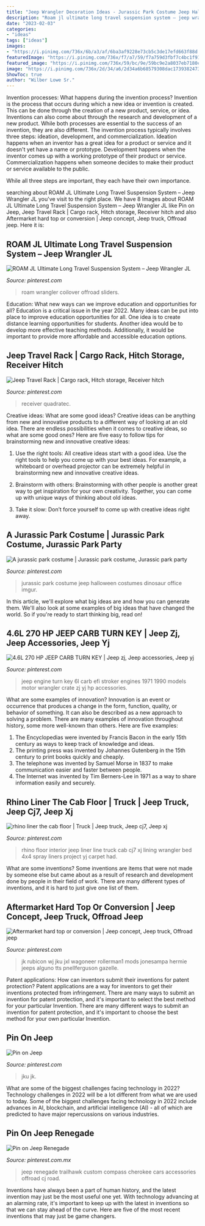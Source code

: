 ```yaml
---
title: "Jeep Wrangler Decoration Ideas - Jurassic Park Costume Jeep Halloween Costumes Dinosaur Office Imgur"
description: "Roam jl ultimate long travel suspension system – jeep wrangler jl"
date: "2023-02-03"
categories:
- "ideas"
tags: ["ideas"]
images:
- "https://i.pinimg.com/736x/6b/a3/af/6ba3af9228e73cb5c3de17efd663f88d.jpg"
featuredImage: "https://i.pinimg.com/736x/f7/a7/59/f7a759d3fbf7c4bc1f91f8f76ad86326.jpg"
featured_image: "https://i.pinimg.com/736x/59/bc/9e/59bc9e2a8037eb7180c8154b8b1e1252--jeep-cj-jeep-jeep.jpg?b=t"
image: "https://i.pinimg.com/736x/2d/34/a6/2d34a6b68579308dac1739382473a3b9.jpg"
ShowToc: true
author: "Wilber Lowe Sr."
---
```



Invention processes: What happens during the invention process?
Invention is the process that occurs during which a new idea or invention is created. This can be done through the creation of a new product, service, or idea. Inventions can also come about through the research and development of a new product. While both processes are essential to the success of an invention, they are also different. 
The invention process typically involves three steps: ideation, development, and commercialization. Ideation happens when an inventor has a great idea for a product or service and it doesn't yet have a name or prototype. Development happens when the inventor comes up with a working prototype of their product or service. Commercialization happens when someone decides to make their product or service available to the public. 

While all three steps are important, they each have their own importance.

	

		
searching about ROAM JL Ultimate Long Travel Suspension System – Jeep Wrangler JL you've visit to the right place. We have 8 Images about ROAM JL Ultimate Long Travel Suspension System – Jeep Wrangler JL like Pin on Jeep, Jeep Travel Rack | Cargo rack, Hitch storage, Receiver hitch and also Aftermarket hard top or conversion | Jeep concept, Jeep truck, Offroad jeep. Here it is:
		
    
## ROAM JL Ultimate Long Travel Suspension System – Jeep Wrangler JL

<img loading=lazy src="https://i.pinimg.com/736x/ec/bf/ec/ecbfec5e4b10bece287900457add98ad.jpg" onerror="this.onerror=null;this.src='https://tse2.mm.bing.net/th?id=OIP.AWW6lWr_fxBCCku255GzCQHaHa&amp;pid=15.1';" alt="ROAM JL Ultimate Long Travel Suspension System – Jeep Wrangler JL">

_Source: pinterest.com_

>roam wrangler coilover offroad sliders. 

	

Education: What new ways can we improve education and opportunities for all?
Education is a critical issue in the year 2022. Many ideas can be put into place to improve education opportunities for all. One idea is to create distance learning opportunities for students. Another idea would be to develop more effective teaching methods. Additionally, it would be important to provide more affordable and accessible education options.

    
## Jeep Travel Rack | Cargo Rack, Hitch Storage, Receiver Hitch

<img loading=lazy src="https://i.pinimg.com/736x/75/a5/53/75a553ff3445f5ee8b6c8d9195f37894.jpg" onerror="this.onerror=null;this.src='https://tse2.mm.bing.net/th?id=OIP.MRBFgwPeBznknd-4SSRS2QHaE8&amp;pid=15.1';" alt="Jeep Travel Rack | Cargo rack, Hitch storage, Receiver hitch">

_Source: pinterest.com_

>receiver quadratec. 

	

Creative ideas: What are some good ideas?
Creative ideas can be anything from new and innovative products to a different way of looking at an old idea. There are endless possibilities when it comes to creative ideas, so what are some good ones? Here are five easy to follow tips for brainstorming new and innovative creative ideas:
1) Use the right tools: All creative ideas start with a good idea. Use the right tools to help you come up with your best ideas. For example, a whiteboard or overhead projector can be extremely helpful in brainstorming new and innovative creative ideas.

2) Brainstorm with others: Brainstorming with other people is another great way to get inspiration for your own creativity. Together, you can come up with unique ways of thinking about old ideas.

3) Take it slow: Don’t force yourself to come up with creative ideas right away.

    
## A Jurassic Park Costume | Jurassic Park Costume, Jurassic Park Party

<img loading=lazy src="https://i.pinimg.com/736x/49/3a/59/493a59f829d96135409c22e8a69ae8e5.jpg" onerror="this.onerror=null;this.src='https://tse1.mm.bing.net/th?id=OIP.xpKrIFxG7T8IXZ6lnwPRCgHaJ3&amp;pid=15.1';" alt="A jurassic park costume | Jurassic park costume, Jurassic park party">

_Source: pinterest.com_

>jurassic park costume jeep halloween costumes dinosaur office imgur. 

	

In this article, we'll explore what big ideas are and how you can generate them. We'll also look at some examples of big ideas that have changed the world. So if you're ready to start thinking big, read on!

    
## 4.6L 270 HP JEEP CARB TURN KEY | Jeep Zj, Jeep Accessories, Jeep Yj

<img loading=lazy src="https://i.pinimg.com/736x/2b/76/3f/2b763f4b2e7f8da6adfe5f28691f8757.jpg" onerror="this.onerror=null;this.src='https://tse3.mm.bing.net/th?id=OIP.AvnFQelfmKfeJfDgV6srgAAAAA&amp;pid=15.1';" alt="4.6L 270 HP JEEP CARB TURN KEY | Jeep zj, Jeep accessories, Jeep yj">

_Source: pinterest.com_

>jeep engine turn key 6l carb efi stroker engines 1971 1990 models motor wrangler crate zj yj hp accessories. 

	

What are some examples of innovation?
Innovation is an event or occurrence that produces a change in the form, function, quality, or behavior of something. It can also be described as a new approach to solving a problem. There are many examples of innovation throughout history, some more well-known than others. Here are five examples:
1. The Encyclopedias were invented by Francis Bacon in the early 15th century as ways to keep track of knowledge and ideas.
2. The printing press was invented by Johannes Gutenberg in the 15th century to print books quickly and cheaply.
3. The telephone was invented by Samuel Morse in 1837 to make communication easier and faster between people. 
4. The Internet was invented by Tim Berners-Lee in 1971 as a way to share information easily and securely. 

    
## Rhino Liner The Cab Floor | Truck | Jeep Truck, Jeep Cj7, Jeep Xj

<img loading=lazy src="https://i.pinimg.com/736x/59/bc/9e/59bc9e2a8037eb7180c8154b8b1e1252--jeep-cj-jeep-jeep.jpg?b=t" onerror="this.onerror=null;this.src='https://tse2.mm.bing.net/th?id=OIP.Ec8urBimwlsCX6G9qehYcwHaFj&amp;pid=15.1';" alt="rhino liner the cab floor | Truck | Jeep truck, Jeep cj7, Jeep xj">

_Source: pinterest.com_

>rhino floor interior jeep liner line truck cab cj7 xj lining wrangler bed 4x4 spray liners project yj carpet had. 

	

What are some inventions?
Some inventions are items that were not made by someone else but came about as a result of research and development done by people in their field of work. There are many different types of inventions, and it is hard to just give one list of them.

    
## Aftermarket Hard Top Or Conversion | Jeep Concept, Jeep Truck, Offroad Jeep

<img loading=lazy src="https://i.pinimg.com/736x/f7/a7/59/f7a759d3fbf7c4bc1f91f8f76ad86326.jpg" onerror="this.onerror=null;this.src='https://tse1.mm.bing.net/th?id=OIP.9DlPdQoWQgZDer5tFqlMHAHaHG&amp;pid=15.1';" alt="Aftermarket hard top or conversion | Jeep concept, Jeep truck, Offroad jeep">

_Source: pinterest.com_

>jk rubicon wj jku jxl wagoneer rollerman1 mods jonesampa hermie jeeps alguno tts pnellferguson gazelle. 

	

Patent applications: How can inventors submit their inventions for patent protection?
Patent applications are a way for inventors to get their inventions protected from infringement. There are many ways to submit an invention for patent protection, and it's important to select the best method for your particular Invention. 
There are many different ways to submit an invention for patent protection, and it's important to choose the best method for your own particular Invention.

    
## Pin On Jeep

<img loading=lazy src="https://i.pinimg.com/736x/2d/34/a6/2d34a6b68579308dac1739382473a3b9.jpg" onerror="this.onerror=null;this.src='https://tse4.mm.bing.net/th?id=OIP.wjLeSB62Sg4ApKPXjpyy1QHaJ3&amp;pid=15.1';" alt="Pin on Jeep">

_Source: pinterest.com_

>jku jk. 

	

What are some of the biggest challenges facing technology in 2022?
Technology challenges in 2022 will be a lot different from what we are used to today. Some of the biggest challenges facing technology in 2022 include advances in AI, blockchain, and artificial intelligence (AI) - all of which are predicted to have major repercussions on various industries.

    
## Pin On Jeep Renegade

<img loading=lazy src="https://i.pinimg.com/736x/6b/a3/af/6ba3af9228e73cb5c3de17efd663f88d.jpg" onerror="this.onerror=null;this.src='https://tse1.mm.bing.net/th?id=OIP.DY6VSjCs8Nu7jDAT_jNKmQHaIS&amp;pid=15.1';" alt="Pin on Jeep Renegade">

_Source: pinterest.com.mx_

>jeep renegade trailhawk custom compass cherokee cars accessories offroad cj road. 

	

Inventions have always been a part of human history, and the latest invention may just be the most useful one yet. With technology advancing at an alarming rate, it's important to keep up with the latest in inventions so that we can stay ahead of the curve. Here are five of the most recent inventions that may just be game changers.

